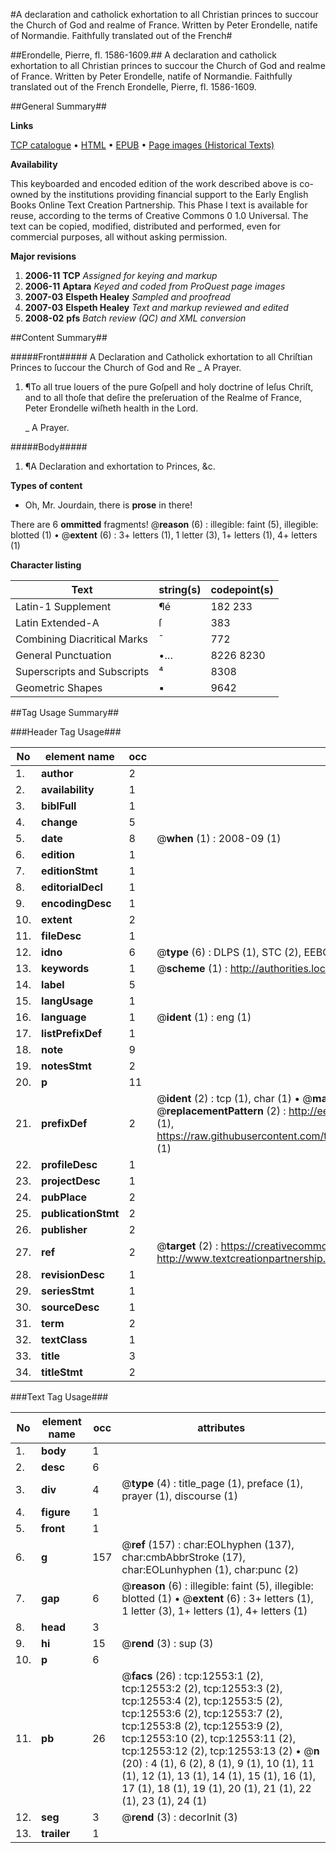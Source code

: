 #A declaration and catholick exhortation to all Christian princes to succour the Church of God and realme of France. Written by Peter Erondelle, natife of Normandie. Faithfully translated out of the French#

##Erondelle, Pierre, fl. 1586-1609.##
A declaration and catholick exhortation to all Christian princes to succour the Church of God and realme of France. Written by Peter Erondelle, natife of Normandie. Faithfully translated out of the French
Erondelle, Pierre, fl. 1586-1609.

##General Summary##

**Links**

[TCP catalogue](http://www.ota.ox.ac.uk/tcp/)  • 
[HTML](http://tei.it.ox.ac.uk/tcp/Texts-HTML/free/A00/A00397.html)  • 
[EPUB](http://tei.it.ox.ac.uk/tcp/Texts-EPUB/free/A00/A00397.epub) • 
[Page images (Historical Texts)](https://data.historicaltexts.jisc.ac.uk/view?pubId=eebo-99847516e&pageId=eebo-99847516e-12553-1)

**Availability**

This keyboarded and encoded edition of the
	       work described above is co-owned by the institutions
	       providing financial support to the Early English Books
	       Online Text Creation Partnership. This Phase I text is
	       available for reuse, according to the terms of Creative
	       Commons 0 1.0 Universal. The text can be copied,
	       modified, distributed and performed, even for
	       commercial purposes, all without asking permission.

**Major revisions**

1. __2006-11__ __TCP__ *Assigned for keying and markup*
1. __2006-11__ __Aptara__ *Keyed and coded from ProQuest page images*
1. __2007-03__ __Elspeth Healey__ *Sampled and proofread*
1. __2007-03__ __Elspeth Healey__ *Text and markup reviewed and edited*
1. __2008-02__ __pfs__ *Batch review (QC) and XML conversion*

##Content Summary##

#####Front#####
A
Declaration and Catholick
exhortation to all Chriſtian
Princes to ſuccour the
Church of God and Re
    _ A Prayer.

1. ¶To all true louers of the
pure Goſpell and holy doctrine of
Ieſus Chriſt, and to all thoſe that
deſire the preſeruation of the Realme
of France, Peter Erondelle wiſheth
health in the Lord.

    _ A Prayer.

#####Body#####

1. ¶A Declaration and exhortation
to Princes, &c.

**Types of content**

  * Oh, Mr. Jourdain, there is **prose** in there!

There are 6 **ommitted** fragments! 
 @__reason__ (6) : illegible: faint (5), illegible: blotted (1)  •  @__extent__ (6) : 3+ letters (1), 1 letter (3), 1+ letters (1), 4+ letters (1)

**Character listing**


|Text|string(s)|codepoint(s)|
|---|---|---|
|Latin-1 Supplement|¶é|182 233|
|Latin Extended-A|ſ|383|
|Combining             Diacritical Marks|̄|772|
|General Punctuation|•…|8226 8230|
|Superscripts             and Subscripts|⁴|8308|
|Geometric Shapes|▪|9642|

##Tag Usage Summary##

###Header Tag Usage###

|No|element name|occ|attributes|
|---|---|---|---|
|1.|__author__|2||
|2.|__availability__|1||
|3.|__biblFull__|1||
|4.|__change__|5||
|5.|__date__|8| @__when__ (1) : 2008-09 (1)|
|6.|__edition__|1||
|7.|__editionStmt__|1||
|8.|__editorialDecl__|1||
|9.|__encodingDesc__|1||
|10.|__extent__|2||
|11.|__fileDesc__|1||
|12.|__idno__|6| @__type__ (6) : DLPS (1), STC (2), EEBO-CITATION (1), PROQUEST (1), VID (1)|
|13.|__keywords__|1| @__scheme__ (1) : http://authorities.loc.gov/ (1)|
|14.|__label__|5||
|15.|__langUsage__|1||
|16.|__language__|1| @__ident__ (1) : eng (1)|
|17.|__listPrefixDef__|1||
|18.|__note__|9||
|19.|__notesStmt__|2||
|20.|__p__|11||
|21.|__prefixDef__|2| @__ident__ (2) : tcp (1), char (1)  •  @__matchPattern__ (2) : ([0-9\-]+):([0-9IVX]+) (1), (.+) (1)  •  @__replacementPattern__ (2) : http://eebo.chadwyck.com/downloadtiff?vid=$1&page=$2 (1), https://raw.githubusercontent.com/textcreationpartnership/Texts/master/tcpchars.xml#$1 (1)|
|22.|__profileDesc__|1||
|23.|__projectDesc__|1||
|24.|__pubPlace__|2||
|25.|__publicationStmt__|2||
|26.|__publisher__|2||
|27.|__ref__|2| @__target__ (2) : https://creativecommons.org/publicdomain/zero/1.0/ (1), http://www.textcreationpartnership.org/docs/. (1)|
|28.|__revisionDesc__|1||
|29.|__seriesStmt__|1||
|30.|__sourceDesc__|1||
|31.|__term__|2||
|32.|__textClass__|1||
|33.|__title__|3||
|34.|__titleStmt__|2||


###Text Tag Usage###

|No|element name|occ|attributes|
|---|---|---|---|
|1.|__body__|1||
|2.|__desc__|6||
|3.|__div__|4| @__type__ (4) : title_page (1), preface (1), prayer (1), discourse (1)|
|4.|__figure__|1||
|5.|__front__|1||
|6.|__g__|157| @__ref__ (157) : char:EOLhyphen (137), char:cmbAbbrStroke (17), char:EOLunhyphen (1), char:punc (2)|
|7.|__gap__|6| @__reason__ (6) : illegible: faint (5), illegible: blotted (1)  •  @__extent__ (6) : 3+ letters (1), 1 letter (3), 1+ letters (1), 4+ letters (1)|
|8.|__head__|3||
|9.|__hi__|15| @__rend__ (3) : sup (3)|
|10.|__p__|6||
|11.|__pb__|26| @__facs__ (26) : tcp:12553:1 (2), tcp:12553:2 (2), tcp:12553:3 (2), tcp:12553:4 (2), tcp:12553:5 (2), tcp:12553:6 (2), tcp:12553:7 (2), tcp:12553:8 (2), tcp:12553:9 (2), tcp:12553:10 (2), tcp:12553:11 (2), tcp:12553:12 (2), tcp:12553:13 (2)  •  @__n__ (20) : 4 (1), 6 (2), 8 (1), 9 (1), 10 (1), 11 (1), 12 (1), 13 (1), 14 (1), 15 (1), 16 (1), 17 (1), 18 (1), 19 (1), 20 (1), 21 (1), 22 (1), 23 (1), 24 (1)|
|12.|__seg__|3| @__rend__ (3) : decorInit (3)|
|13.|__trailer__|1||
